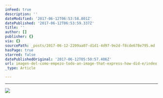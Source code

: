 ```yaml
---
inFeed: true
description: ''
dateModified: '2017-06-12T06:53:58.801Z'
datePublished: '2017-06-12T06:53:59.337Z'
title: ''
author: []
publisher: {}
via: {}
sourcePath: _posts/2017-06-12-2209aa07-d1d1-4d97-9e2d-f8cde678e795.md
hasPage: true
starred: false
datePublishedOriginal: '2017-06-12T05:50:57.406Z'
url: imagen-del-como-empezo-todo-an-image-that-express-how-did-e/index.html
_type: Article

---
```

---

![](https://the-grid-user-content.s3-us-west-2.amazonaws.com/3ea9c21b-5956-4a66-8303-74110a8d9374.jpg)